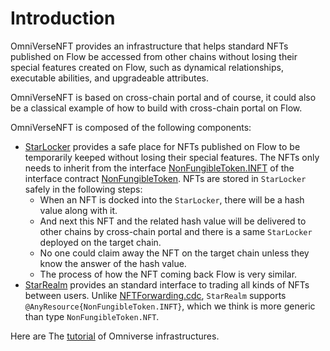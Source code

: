 # Introduction

OmniVerseNFT provides an infrastructure that helps standard NFTs published on Flow be accessed from other chains without losing their special features created on Flow, such as dynamical relationships, executable abilities, and upgradeable attributes.  

OmniVerseNFT is based on cross-chain portal and of course, it could also be a classical example of how to build with cross-chain portal on Flow.  

OmniVerseNFT is composed of the following components:
* [StarLocker](./contracts/StarLocker.cdc) provides a safe place for NFTs published on Flow to be temporarily keeped without losing their special features. The NFTs only needs to inherit from the interface [NonFungibleToken.INFT](./contracts/NonFungibleToken.cdc#L78) of the interface contract [NonFungibleToken](./contracts/NonFungibleToken.cdc). NFTs are stored in `StarLocker` safely in the following steps:
    * When an NFT is docked into the `StarLocker`, there will be a hash value along with it.  
    * And next this NFT and the related hash value will be delivered to other chains by cross-chain portal and there is a same `StarLocker` deployed on the target chain.  
    * No one could claim away the NFT on the target chain unless they know the answer of the hash value.
    * The process of how the NFT coming back Flow is very similar. 
* [StarRealm](./contracts/StarRealm.cdc) provides an standard interface to trading all kinds of NFTs between users. Unlike [NFTForwarding.cdc](./contracts/utility/NFTForwarding.cdc), `StarRealm` supports `@AnyResource{NonFungibleToken.INFT}`, which we think is more generic than type `NonFungibleToken.NFT`.  

Here are The [tutorial](https://github.com/Omniverse-Web3-Labs/cross-chain-sdk-for-cadence#omnichain-nft) of Omniverse infrastructures. 